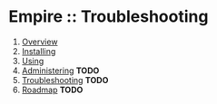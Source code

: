 # Empire :: Troubleshooting
 
1. [Overview](./README.md)
2. [Installing](./installing.md)
3. [Using](./using.md)
4. [Administering](./administering.md) **TODO**
5. [Troubleshooting](./troubleshooting.md) **TODO**
6. [Roadmap](./roadmap.md) **TODO**

